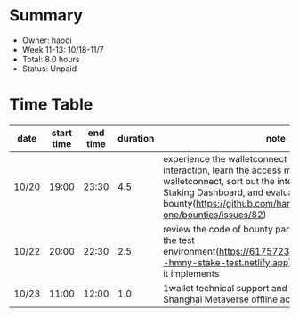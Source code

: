 # Summary
* Owner: haodi
* Week 11-13: 10/18-11/7
* Total: 8.0 hours
* Status: Unpaid

# Time Table
| date  | start time  | end time | duration  |  note |
|---|---|---|---|---|
| 10/20 | 19:00 | 23:30 | 4.5 | experience the walletconnect wallet for contract interaction, learn the access method of walletconnect, sort out the interactive operation of Staking Dashboard, and evaluate the workload of bounty(https://github.com/harmony-one/bounties/issues/82) |
| 10/22 | 20:00 | 22:30 | 2.5 | review the code of bounty participants, deploy it to the test environment(https://6175723ac80df900073c1999--hmny-stake-test.netlify.app), and test the functions it implements |
| 10/23 | 11:00 | 12:00 | 1.0 | 1wallet technical support and prize distribution for Shanghai Metaverse offline activities |